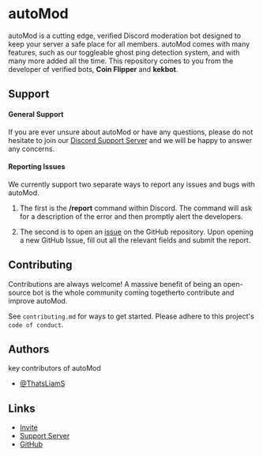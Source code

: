 # autoMod

autoMod is a cutting edge, verified Discord moderation bot designed to keep your server a safe place for all members. autoMod comes with many features, such as our toggleable ghost ping detection system, and with many more added all the time.  This repository comes to you from the developer of verified bots, **Coin Flipper** and **kekbot**.

## Support

#### General Support

If you are ever unsure about autoMod or have any questions, please do not hesitate to join our [Discord Support Server](https://automod.liamskinner.co.uk/support) and we will be happy to answer any concerns.

#### Reporting Issues

We currently support two separate ways to report any issues and bugs with autoMod. 

1. The first is the **/report** command within Discord. The command will ask for a description of the error and then promptly alert the developers. 

2. The second is to open an [issue](https://github.com/ThatsLiamS/autoMod/issues) on the GitHub repository. Upon opening a new GitHub Issue, fill out all the relevant fields and submit the report.


## Contributing

Contributions are always welcome! A massive benefit of being an open-source bot is the whole community coming togetherto contribute and improve autoMod.

See `contributing.md` for ways to get started. Please adhere to this project's `code of conduct`.


## Authors
key contributors of autoMod
- [@ThatsLiamS](https://www.github.com/ThatsLiamS)


## Links

- [Invite](https://automod.liamskinner.co.uk/invite)
- [Support Server](https://automod.liamskinner.co.uk/support)
- [GitHub](https://github.com/ThatsLiamS/autoMod)
